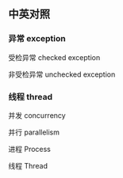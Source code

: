 ## 中英对照
### 异常 exception
受检异常 checked exception

非受检异常 unchecked exception
### 线程 thread
并发 concurrency

并行 parallelism

进程 Process

线程 Thread


